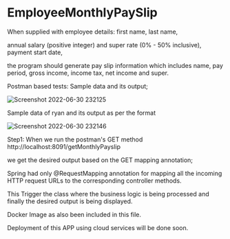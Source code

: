 # EmployeeMonthlyPaySlip

When supplied with employee details: first name, last name, 

annual salary (positive integer) and super rate (0% - 50% inclusive), payment start date,

the program should generate pay slip information which includes name, pay period, gross income, income tax,
net income and super. 


Postman based tests:
Sample data and its output;

![Screenshot 2022-06-30 232125](https://user-images.githubusercontent.com/53118174/176687984-c8346646-853e-4d71-a378-c5265797e733.png)

Sample data of ryan and its output as per the format

![Screenshot 2022-06-30 232146](https://user-images.githubusercontent.com/53118174/176688334-dfef9115-0de4-43b8-a831-a7a2030dbcbd.png)

Step1: When we run the postman's GET method http://localhost:8091/getMonthlyPayslip

we get the desired output based on the GET mapping annotation;

 Spring had only @RequestMapping annotation for mapping all the incoming HTTP 
 request URLs to the corresponding controller methods.
 
 This Trigger the class where the business logic is being processed and finally the desired output is being displayed.
 
 Docker Image as also been included in this file.
 
 Deployment of this APP using cloud services will be done soon.
 
